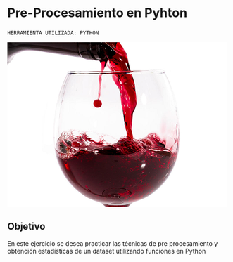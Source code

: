 # Pre-Procesamiento en Pyhton

`HERRAMIENTA UTILIZADA: PYTHON`

![](./wine.png)


## Objetivo

En este ejercicio se desea practicar las técnicas de pre procesamiento y obtención estadísticas de un dataset utilizando funciones en Python
